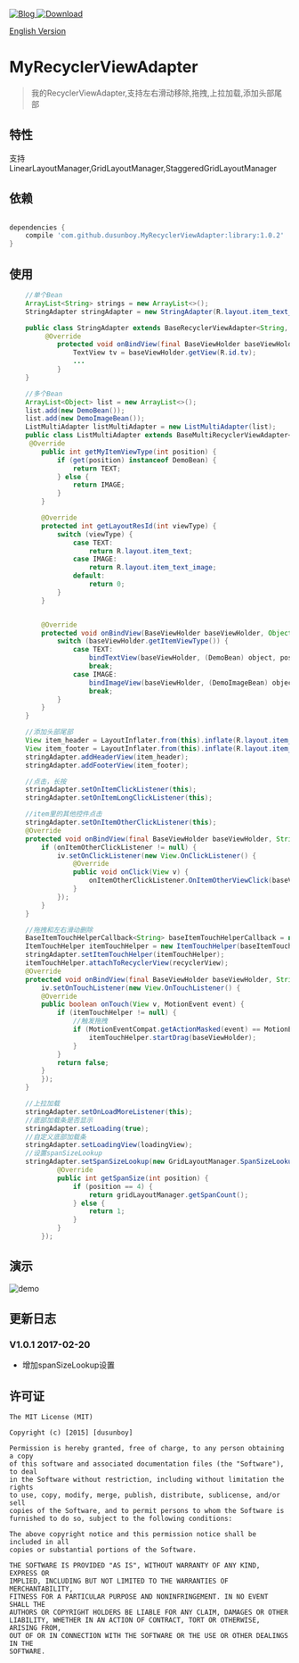 [ ![Blog](https://img.shields.io/badge/Blog-简书-orange.svg) ](http://www.jianshu.com/p/f32ef790e949)
[ ![Download](https://api.bintray.com/packages/dusunboy/maven/MyRecyclerViewAdapter/images/download.svg) ](https://bintray.com/dusunboy/maven/MyRecyclerViewAdapter/_latestVersion)

[English Version](README.md)

# MyRecyclerViewAdapter

> 我的RecyclerViewAdapter,支持左右滑动移除,拖拽,上拉加载,添加头部尾部

## 特性

支持LinearLayoutManager,GridLayoutManager,StaggeredGridLayoutManager

## 依赖

```groovy

dependencies {
    compile 'com.github.dusunboy.MyRecyclerViewAdapter:library:1.0.2'
}

```

## 使用
```java
    //单个Bean
    ArrayList<String> strings = new ArrayList<>();
    StringAdapter stringAdapter = new StringAdapter(R.layout.item_text_image, strings);

    public class StringAdapter extends BaseRecyclerViewAdapter<String, BaseViewHolder> {
         @Override
            protected void onBindView(final BaseViewHolder baseViewHolder, String s, final int position) {
                TextView tv = baseViewHolder.getView(R.id.tv);
                ...
            }
    }

    //多个Bean
    ArrayList<Object> list = new ArrayList<>();
    list.add(new DemoBean());
    list.add(new DemoImageBean());
    ListMultiAdapter listMultiAdapter = new ListMultiAdapter(list);
    public class ListMultiAdapter extends BaseMultiRecyclerViewAdapter<BaseViewHolder> {
     @Override
        public int getMyItemViewType(int position) {
            if (get(position) instanceof DemoBean) {
                return TEXT;
            } else {
                return IMAGE;
            }
        }

        @Override
        protected int getLayoutResId(int viewType) {
            switch (viewType) {
                case TEXT:
                    return R.layout.item_text;
                case IMAGE:
                    return R.layout.item_text_image;
                default:
                    return 0;
            }
        }


        @Override
        protected void onBindView(BaseViewHolder baseViewHolder, Object object, int position) {
            switch (baseViewHolder.getItemViewType()) {
                case TEXT:
                    bindTextView(baseViewHolder, (DemoBean) object, position);
                    break;
                case IMAGE:
                    bindImageView(baseViewHolder, (DemoImageBean) object, position);
                    break;
            }
        }
    }

    //添加头部尾部
    View item_header = LayoutInflater.from(this).inflate(R.layout.item_header, null);
    View item_footer = LayoutInflater.from(this).inflate(R.layout.item_footer, null);
    stringAdapter.addHeaderView(item_header);
    stringAdapter.addFooterView(item_footer);

    //点击，长按
    stringAdapter.setOnItemClickListener(this);
    stringAdapter.setOnItemLongClickListener(this);

    //item里的其他控件点击
    stringAdapter.setOnItemOtherClickListener(this);
    @Override
    protected void onBindView(final BaseViewHolder baseViewHolder, String s, final int position) {
        if (onItemOtherClickListener != null) {
            iv.setOnClickListener(new View.OnClickListener() {
                @Override
                public void onClick(View v) {
                    onItemOtherClickListener.OnItemOtherViewClick(baseViewHolder.itemView, v, position);
                }
            });
        }
    }

    //拖拽和左右滑动删除
    BaseItemTouchHelperCallback<String> baseItemTouchHelperCallback = new BaseItemTouchHelperCallback<String>(stringAdapter, strings);
    ItemTouchHelper itemTouchHelper = new ItemTouchHelper(baseItemTouchHelperCallback);
    stringAdapter.setItemTouchHelper(itemTouchHelper);
    itemTouchHelper.attachToRecyclerView(recyclerView);
    @Override
    protected void onBindView(final BaseViewHolder baseViewHolder, String s, final int position) {
        iv.setOnTouchListener(new View.OnTouchListener() {
        @Override
        public boolean onTouch(View v, MotionEvent event) {
            if (itemTouchHelper != null) {
                //触发拖拽
                if (MotionEventCompat.getActionMasked(event) == MotionEvent.ACTION_DOWN) {
                    itemTouchHelper.startDrag(baseViewHolder);
                }
            }
            return false;
        }
        });
    }

    //上拉加载
    stringAdapter.setOnLoadMoreListener(this);
    //底部加载条是否显示
    stringAdapter.setLoading(true);
    //自定义底部加载条
    stringAdapter.setLoadingView(loadingView);
    //设置spanSizeLookup
    stringAdapter.setSpanSizeLookup(new GridLayoutManager.SpanSizeLookup() {
            @Override
            public int getSpanSize(int position) {
                if (position == 4) {
                    return gridLayoutManager.getSpanCount();
                } else {
                    return 1;
                }
            }
        });

```
## 演示

![demo](gif/device-2017-02-09-004237.gif?raw=true)

## 更新日志

### V1.0.1 2017-02-20

* 增加spanSizeLookup设置

## 许可证

    The MIT License (MIT)

    Copyright (c) [2015] [dusunboy]

    Permission is hereby granted, free of charge, to any person obtaining a copy
    of this software and associated documentation files (the "Software"), to deal
    in the Software without restriction, including without limitation the rights
    to use, copy, modify, merge, publish, distribute, sublicense, and/or sell
    copies of the Software, and to permit persons to whom the Software is
    furnished to do so, subject to the following conditions:

    The above copyright notice and this permission notice shall be included in all
    copies or substantial portions of the Software.

    THE SOFTWARE IS PROVIDED "AS IS", WITHOUT WARRANTY OF ANY KIND, EXPRESS OR
    IMPLIED, INCLUDING BUT NOT LIMITED TO THE WARRANTIES OF MERCHANTABILITY,
    FITNESS FOR A PARTICULAR PURPOSE AND NONINFRINGEMENT. IN NO EVENT SHALL THE
    AUTHORS OR COPYRIGHT HOLDERS BE LIABLE FOR ANY CLAIM, DAMAGES OR OTHER
    LIABILITY, WHETHER IN AN ACTION OF CONTRACT, TORT OR OTHERWISE, ARISING FROM,
    OUT OF OR IN CONNECTION WITH THE SOFTWARE OR THE USE OR OTHER DEALINGS IN THE
    SOFTWARE.
